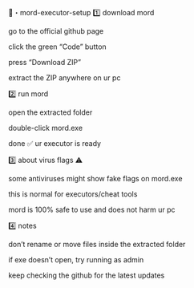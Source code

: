 📜・mord-executor-setup
1️⃣ download mord

go to the official github page

click the green “Code” button

press “Download ZIP”

extract the ZIP anywhere on ur pc

2️⃣ run mord

open the extracted folder

double-click mord.exe

done ✅ ur executor is ready

3️⃣ about virus flags ⚠️

some antiviruses might show fake flags on mord.exe

this is normal for executors/cheat tools

mord is 100% safe to use and does not harm ur pc

4️⃣ notes

don’t rename or move files inside the extracted folder

if exe doesn’t open, try running as admin

keep checking the github for the latest updates
